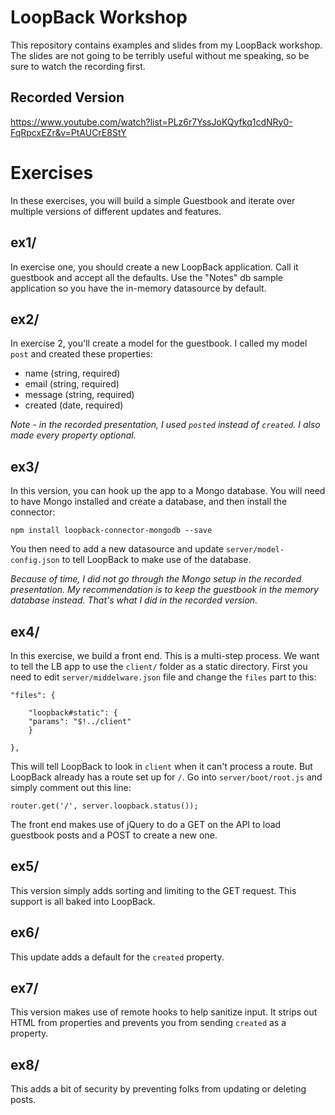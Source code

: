 LoopBack Workshop
===

This repository contains examples and slides from my LoopBack workshop. The slides are not
going to be terribly useful without me speaking, so be sure to watch the recording first. 

Recorded Version
---

https://www.youtube.com/watch?list=PLz6r7YssJoKQyfkq1cdNRy0-FqRpcxEZr&v=PtAUCrE8StY

Exercises
===

In these exercises, you will build a simple Guestbook and iterate over multiple versions of different updates and features.

ex1/
---

In exercise one, you should create a new LoopBack application. Call it guestbook and accept all the defaults. Use the "Notes" db sample application so you have the in-memory datasource by default.

ex2/
---

In exercise 2, you'll create a model for the guestbook. I called my model `post` and created these properties:

* name (string, required)
* email (string, required)
* message (string, required)
* created (date, required)

*Note - in the recorded presentation, I used `posted` instead of `created`. I also made every property optional.*

ex3/
---

In this version, you can hook up the app to a Mongo database. You will need to have Mongo installed and create a database, and then install the connector:

	npm install loopback-connector-mongodb --save

You then need to add a new datasource and update `server/model-config.json` to tell LoopBack to make use of the database. 

*Because of time, I did not go through the Mongo setup in the recorded presentation. My recommendation is to keep the guestbook in the memory database instead. That's what I did in the recorded version.*

ex4/
---

In this exercise, we build a front end. This is a multi-step process. We want to tell the LB app to use the `client/` folder as a static directory. First you need to edit `server/middelware.json` file and change the `files` part to this:

	"files": {

    	"loopback#static": {
      	"params": "$!../client"
    	}

	},

This will tell LoopBack to look in `client` when it can't process a route. But LoopBack already has a route set up for `/`. Go into `server/boot/root.js` and simply comment out this line:

	router.get('/', server.loopback.status());

The front end makes use of jQuery to do a GET on the API to load guestbook posts and a POST to create a new one.

ex5/
---

This version simply adds sorting and limiting to the GET request. This support is all baked into LoopBack.

ex6/
---

This update adds a default for the `created` property.

ex7/
---

This version makes use of remote hooks to help sanitize input. It strips out HTML from properties and prevents you from sending `created` as a property.

ex8/
---

This adds a bit of security by preventing folks from updating or deleting posts.
